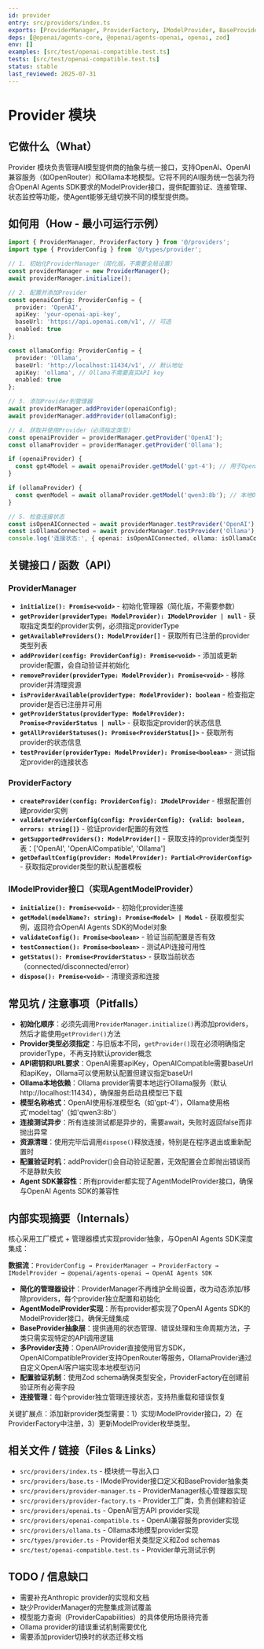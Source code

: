 ```yaml
---
id: provider
entry: src/providers/index.ts
exports: [ProviderManager, ProviderFactory, IModelProvider, BaseProvider, OpenAIProvider, OpenAICompatibleProvider, OllamaProvider]
deps: [@openai/agents-core, @openai/agents-openai, openai, zod]
env: []
examples: [src/test/openai-compatible.test.ts]
tests: [src/test/openai-compatible.test.ts]
status: stable
last_reviewed: 2025-07-31
---
```


# Provider 模块

## 它做什么（What）

Provider 模块负责管理AI模型提供商的抽象与统一接口，支持OpenAI、OpenAI兼容服务（如OpenRouter）和Ollama本地模型。它将不同的AI服务统一包装为符合OpenAI Agents SDK要求的ModelProvider接口，提供配置验证、连接管理、状态监控等功能，使Agent能够无缝切换不同的模型提供商。

## 如何用（How - 最小可运行示例）

```typescript
import { ProviderManager, ProviderFactory } from '@/providers';
import type { ProviderConfig } from '@/types/provider';

// 1. 初始化ProviderManager（简化版，不需要全局设置）
const providerManager = new ProviderManager();
await providerManager.initialize();

// 2. 配置并添加Provider
const openaiConfig: ProviderConfig = {
  provider: 'OpenAI',
  apiKey: 'your-openai-api-key',
  baseUrl: 'https://api.openai.com/v1', // 可选
  enabled: true
};

const ollamaConfig: ProviderConfig = {
  provider: 'Ollama',
  baseUrl: 'http://localhost:11434/v1', // 默认地址
  apiKey: 'ollama', // Ollama不需要真实API key
  enabled: true
};

// 3. 添加Provider到管理器
await providerManager.addProvider(openaiConfig);
await providerManager.addProvider(ollamaConfig);

// 4. 获取并使用Provider（必须指定类型）
const openaiProvider = providerManager.getProvider('OpenAI');
const ollamaProvider = providerManager.getProvider('Ollama');

if (openaiProvider) {
  const gpt4Model = await openaiProvider.getModel('gpt-4'); // 用于OpenAI Agents SDK
}

if (ollamaProvider) {
  const qwenModel = await ollamaProvider.getModel('qwen3:8b'); // 本地Ollama模型
}

// 5. 检查连接状态
const isOpenAIConnected = await providerManager.testProvider('OpenAI');
const isOllamaConnected = await providerManager.testProvider('Ollama');
console.log('连接状态:', { openai: isOpenAIConnected, ollama: isOllamaConnected });
```

## 关键接口 / 函数（API）

### ProviderManager

* **`initialize(): Promise<void>`** - 初始化管理器（简化版，不需要参数）
* **`getProvider(providerType: ModelProvider): IModelProvider | null`** - 获取指定类型的provider实例，必须指定providerType
* **`getAvailableProviders(): ModelProvider[]`** - 获取所有已注册的provider类型列表
* **`addProvider(config: ProviderConfig): Promise<void>`** - 添加或更新provider配置，会自动验证并初始化
* **`removeProvider(providerType: ModelProvider): Promise<void>`** - 移除provider并清理资源
* **`isProviderAvailable(providerType: ModelProvider): boolean`** - 检查指定provider是否已注册并可用
* **`getProviderStatus(providerType: ModelProvider): Promise<ProviderStatus | null>`** - 获取指定provider的状态信息
* **`getAllProviderStatuses(): Promise<ProviderStatus[]>`** - 获取所有provider的状态信息
* **`testProvider(providerType: ModelProvider): Promise<boolean>`** - 测试指定provider的连接状态

### ProviderFactory

* **`createProvider(config: ProviderConfig): IModelProvider`** - 根据配置创建provider实例
* **`validateProviderConfig(config: ProviderConfig): {valid: boolean, errors: string[]}`** - 验证provider配置的有效性
* **`getSupportedProviders(): ModelProvider[]`** - 获取支持的provider类型列表：['OpenAI', 'OpenAICompatible', 'Ollama']
* **`getDefaultConfig(provider: ModelProvider): Partial<ProviderConfig>`** - 获取指定provider类型的默认配置模板

### IModelProvider接口（实现AgentModelProvider）

* **`initialize(): Promise<void>`** - 初始化provider连接
* **`getModel(modelName?: string): Promise<Model> | Model`** - 获取模型实例，返回符合OpenAI Agents SDK的Model对象
* **`validateConfig(): Promise<boolean>`** - 验证当前配置是否有效
* **`testConnection(): Promise<boolean>`** - 测试API连接可用性
* **`getStatus(): Promise<ProviderStatus>`** - 获取当前状态（connected/disconnected/error）
* **`dispose(): Promise<void>`** - 清理资源和连接

## 常见坑 / 注意事项（Pitfalls）

* **初始化顺序**：必须先调用`ProviderManager.initialize()`再添加providers，然后才能使用`getProvider()`方法
* **Provider类型必须指定**：与旧版本不同，`getProvider()`现在必须明确指定providerType，不再支持默认provider概念
* **API密钥和URL要求**：OpenAI需要apiKey，OpenAICompatible需要baseUrl和apiKey，Ollama可以使用默认配置但建议指定baseUrl
* **Ollama本地依赖**：Ollama provider需要本地运行Ollama服务（默认http://localhost:11434），确保服务启动且模型已下载
* **模型名称格式**：OpenAI使用标准模型名（如'gpt-4'），Ollama使用格式'model:tag'（如'qwen3:8b'）
* **连接测试异步**：所有连接测试都是异步的，需要await，失败时返回false而非抛出异常
* **资源清理**：使用完毕后调用`dispose()`释放连接，特别是在程序退出或重新配置时
* **配置验证时机**：addProvider()会自动验证配置，无效配置会立即抛出错误而不是静默失败
* **Agent SDK兼容性**：所有provider都实现了AgentModelProvider接口，确保与OpenAI Agents SDK的兼容性

## 内部实现摘要（Internals）

核心采用工厂模式 + 管理器模式实现provider抽象，与OpenAI Agents SDK深度集成：

**数据流**：`ProviderConfig → ProviderManager → ProviderFactory → IModelProvider → @openai/agents-openai → OpenAI Agents SDK`

* **简化的管理器设计**：ProviderManager不再维护全局设置，改为动态添加/移除providers，每个provider独立配置和初始化
* **AgentModelProvider实现**：所有provider都实现了OpenAI Agents SDK的ModelProvider接口，确保无缝集成
* **BaseProvider抽象层**：提供通用的状态管理、错误处理和生命周期方法，子类只需实现特定的API调用逻辑
* **多Provider支持**：OpenAIProvider直接使用官方SDK，OpenAICompatibleProvider支持OpenRouter等服务，OllamaProvider通过自定义OpenAI客户端实现本地模型访问
* **配置验证机制**：使用Zod schema确保类型安全，ProviderFactory在创建前验证所有必需字段
* **连接管理**：每个provider独立管理连接状态，支持热重载和错误恢复

关键扩展点：添加新provider类型需要：1）实现IModelProvider接口，2）在ProviderFactory中注册，3）更新ModelProvider枚举类型。

## 相关文件 / 链接（Files & Links）

* `src/providers/index.ts` - 模块统一导出入口
* `src/providers/base.ts` - IModelProvider接口定义和BaseProvider抽象类
* `src/providers/provider-manager.ts` - ProviderManager核心管理器实现
* `src/providers/provider-factory.ts` - Provider工厂类，负责创建和验证
* `src/providers/openai.ts` - OpenAI官方API provider实现
* `src/providers/openai-compatible.ts` - OpenAI兼容服务provider实现
* `src/providers/ollama.ts` - Ollama本地模型provider实现
* `src/types/provider.ts` - Provider相关类型定义和Zod schemas
* `src/test/openai-compatible.test.ts` - Provider单元测试示例

## TODO / 信息缺口

* 需要补充Anthropic provider的实现和文档
* 缺少ProviderManager的完整集成测试覆盖
* 模型能力查询（ProviderCapabilities）的具体使用场景待完善
* Ollama provider的错误重试机制需要优化
* 需要添加provider切换时的状态迁移文档
